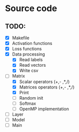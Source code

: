 # Source code

## TODO:

- [x] Makefile
- [x] Activation functions
- [x] Loss functions
- [x] Data processing
  - [x] Read labels
  - [x] Read vectors
  - [x] Write csv
- [ ] Matrix
  - [x] Scalar operators (+,- ,*,/)
  - [x] Matrices operators (+,- ,*,/)
  - [x] Print
  - [ ] Random init
  - [ ] Softmax
  - [ ] OpenMP implementation
- [ ] Layer
- [ ] Model
- [ ] Main

